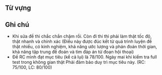 

## Từ vựng


## Ghi chú

- Khi sửa đề thì chắc chắn chậm rồi. Còn đi thi thì phải làm thật tốc độ, thật nhanh và chính xác (Điều này được đúc kết từ quá trình luyện đề thật nhiều, có kinh nghiệm, khả năng ước lượng và phán đoán thời gian, khả năng tập trung để đoán và tìm đáp án từ đoạn hội thoại)
- Đề RC mình đạt mục tiêu (kể cả lụi) là 78/100. Ngày mai khi kiểm tra full test trong không gian thật Phải đảm bảo duy trì mục tiêu này. (RC: 75/100, LC: 80/100)